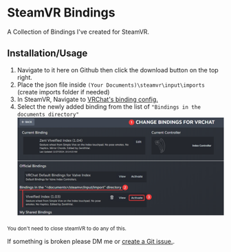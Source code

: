 # SteamVR Bindings
A Collection of Bindings I've created for SteamVR.

## Installation/Usage
1. Navigate to it here on Github then click the download button on the top right.
2. Place the json file inside `(Your Documents)\steamvr\input\imports` (create imports folder if needed)
3. In SteamVR, Navigate to [VRChat's binding config.](https://wiki.vrchat.com/wiki/Community:SteamVR_Bindings#Where)
4. Select the newly added binding from the list of `"Bindings in the documents directory"`
![How to Select](https://raw.githubusercontent.com/ZenithVal/SteamVR-Bindings/refs/heads/main/Resources/HowToSelect.png?raw=true)

<sub>You don't need to close steamVR to do any of this.</sub>

If something is broken please DM me or [create a Git issue.](https://github.com/ZenithVal/SteamVR-Bindings/issues). 
